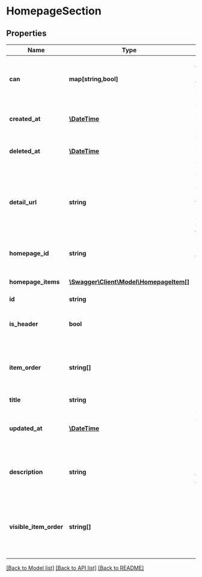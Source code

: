 # HomepageSection

## Properties
Name | Type | Description | Notes
------------ | ------------- | ------------- | -------------
**can** | **map[string,bool]** | Operations the current user is able to perform on this object | [optional] 
**created_at** | [**\DateTime**](\DateTime.md) | Time at which this section was created. | [optional] 
**deleted_at** | [**\DateTime**](\DateTime.md) | Time at which this section was deleted. | [optional] 
**detail_url** | **string** | A URL pointing to a page showing further information about the content in the section. | [optional] 
**homepage_id** | **string** | Id reference to parent homepage | [optional] 
**homepage_items** | [**\Swagger\Client\Model\HomepageItem[]**](HomepageItem.md) | Items in the homepage section | [optional] 
**id** | **string** | Unique Id | [optional] 
**is_header** | **bool** | Is this a header section (has no items) | [optional] 
**item_order** | **string[]** | ids of the homepage items in the order they should be displayed | [optional] 
**title** | **string** | Name of row | [optional] 
**updated_at** | [**\DateTime**](\DateTime.md) | Time at which this section was last updated. | [optional] 
**description** | **string** | Description of the content found in this section. | [optional] 
**visible_item_order** | **string[]** | ids of the homepage items the user can see in the order they should be displayed | [optional] 

[[Back to Model list]](../README.md#documentation-for-models) [[Back to API list]](../README.md#documentation-for-api-endpoints) [[Back to README]](../README.md)


